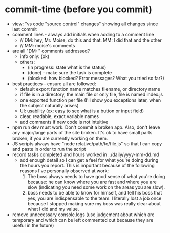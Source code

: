 # commit-time (before you commit)

- view: "vs code "source control" changes" showing all changes since last commit
- comment lines - always add initials when adding to a comment line
  - // DM: hey, Mr. Moise, do this and that. MM: I did that and the other
  - // MM: moise's comments
- are all "DM: " comments addressed?
  - info only: (ok)
  - others:
    - (in progress: state what is the status)
    - (done) - make sure the task is complete
    - (blocked: how blocked? Error messages? What you tried so far?)
- best practices - ensure all are followed:
  - default export function name matches filename, or directory name
  - if file is in a directory, the main file or only file, file is named index.js
  - one exported function per file (I'll show you exceptions later, when the subject naturally arises)
  - UI: usability (ex: easy to see what is a button or input field)
  - clear, readable, exact variable names
  - add comments if new code is not intuitive
- npm run dev must work. Don't commit a broken app. Also, don't leave any major/large parts of the site broken. It's ok to have small parts broken, if you are currently working on them.
- JS scripts always have "node relative/path/to/file.js" so that I can copy and paste in order to run the script
- record tasks completed and hours worked in ../daily/yyyy-mm-dd.md
  - add enough detail so I can get a feel for what you're doing during the hours you report. This is important because of the following reasons I've personally observed at work;
    1. The boss always needs to have good sense of what you're doing because: he can know where you are fast and where you are slow (indicating you need some work on the areas you are slow). 
    2. boss needs to be able to know for himself, and tell his boss that yes, you are indispensable to the team. I literally lost a job once because I stopped making sure my boss was really clear about what I did and my value.
- remove unnecessary console.logs (use judgement about which are temporary and which can be left commented out because they are useful in the future)

